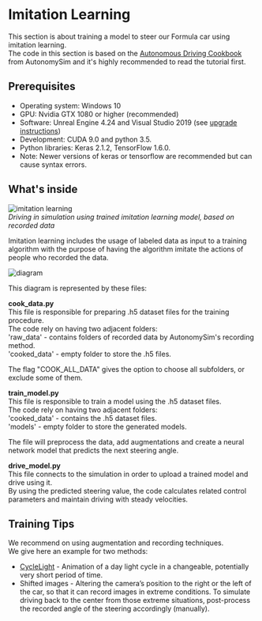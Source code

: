# Imitation Learning

This section is about training a model to steer our Formula car using imitation learning.  
The code in this section is based on the [Autonomous Driving Cookbook](https://github.com/nervosys/AutonomousDrivingCookbook/tree/master/AutonomySimE2EDeepLearning) from AutonomySim and it's highly recommended to read the tutorial first.  

## Prerequisites

* Operating system: Windows 10  
* GPU: Nvidia GTX 1080 or higher (recommended)  
* Software: Unreal Engine 4.24 and Visual Studio 2019 (see [upgrade instructions](../../docs/unreal_upgrade.md))  
* Development: CUDA 9.0 and python 3.5.  
* Python libraries: Keras 2.1.2, TensorFlow 1.6.0.  
* Note: Newer versions of keras or tensorflow are recommended but can cause syntax errors.  
  
## What's inside
  
![imitation learning](https://github.com/nervosys/AutonomySim/wiki/images/technion/imitation_learning_example.gif)  
*Driving in simulation using trained imitation learning model, based on recorded data*  

Imitation learning includes the usage of labeled data as input to a training algorithm with the purpose of having the algorithm imitate the actions of people who recorded the data.  

![diagram](https://github.com/nervosys/AutonomySim/wiki/images/technion/imitation_diagram.PNG)

This diagram is represented by these files:  

**cook_data.py**  
This file is responsible for preparing .h5 dataset files for the training procedure.  
The code rely on having two adjacent folders:  
'raw_data' - contains folders of recorded data by AutonomySim's recording method.  
'cooked_data' - empty folder to store the .h5 files.  

The flag "COOK_ALL_DATA" gives the option to choose all subfolders, or exclude some of them.  

**train_model.py**  
This file is responsible to train a model using the .h5 dataset files.  
The code rely on having two adjacent folders:  
'cooked_data' - contains the .h5 dataset files.  
'models' - empty folder to store the generated models.  

The file will preprocess the data, add augmentations and create a neural network model that predicts the next steering angle.  

**drive_model.py**  
This file connects to the simulation in order to upload a trained model and drive using it.  
By using the predicted steering value, the code calculates related control parameters and maintain driving with steady velocities.

## Training Tips

We recommend on using augmentation and recording techniques.  
We give here an example for two methods:  
- [CycleLight](https://github.com/nervosys/AutonomySim/wiki/graphic_features) - Animation of a day light cycle in a changeable, potentially very short period of time.  
- Shifted images - Altering the camera’s position to the right or the left of the car, so that it can record images in extreme conditions. To simulate driving back to the center from those extreme situations, post-process the recorded angle of the steering accordingly (manually).  
